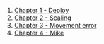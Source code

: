 1. [Chapter 1 - Deploy](https://github.com/rezoner/unfinished-asteroids/wiki/Chapter-1,-Deploy)
2. [Chapter 2 - Scaling](https://github.com/rezoner/unfinished-asteroids/wiki/Chapter-2,-Scaling)
3. [Chapter 3 - Movement error](https://github.com/rezoner/unfinished-asteroids/wiki/Chapter-3,-Movement-error)
4. [Chapter 4 - Mike](https://github.com/rezoner/unfinished-asteroids/wiki/Chapter-4,-Mike)